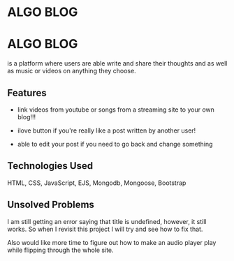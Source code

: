 # ALGO BLOG

# ALGO BLOG

is a platform where users are able write and share their thoughts and as well as music or videos on anything they choose.  

## Features

* link videos from youtube or songs from a streaming site to your own blog!!!

* ilove button if you're really like a post written by another user!

* able to edit your post if you need to go back and change something

## Technologies Used

HTML, CSS, JavaScript, EJS, Mongodb, Mongoose, Bootstrap

## Unsolved Problems

I am still getting an error saying that title is undefined, however, it still works.  So when I revisit this project I will try and see how to fix that.

Also would like more time to figure out how to make an audio player play while flipping through the whole site.
